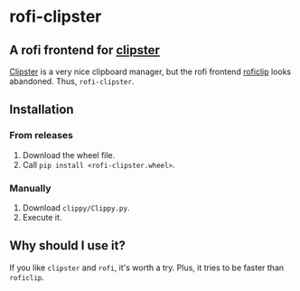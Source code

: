 # rofi-clipster
## A rofi frontend for [clipster](https://github.com/mrichar1/clipster)

[Clipster](https://github.com/mrichar1/clipster) is a very nice clipboard manager, but the rofi frontend [roficlip](https://github.com/gilbertw1/roficlip) looks abandoned. Thus, `rofi-clipster`.

## Installation
### From releases
1. Download the wheel file.
2. Call `pip install <rofi-clipster.wheel>`.

### Manually
1. Download `clippy/Clippy.py`.
2. Execute it.

## Why should I use it?
If you like `clipster` and `rofi`, it's worth a try. Plus, it tries to be faster than `roficlip`.
